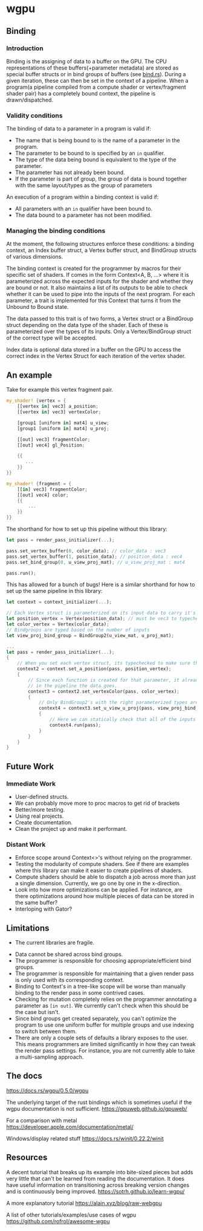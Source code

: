 # wgpu

## Binding

### Introduction

Binding is the assigning of data to a buffer on the GPU. The CPU representations of these buffers(+parameter metadata) are stored as special buffer structs or in bind groups of buffers (see [bind.rs](src/bind.rs)). During a given iteration, these can then be set in the context of a pipeline. When a program(a pipeline compiled from a compute shader or vertex/fragment shader pair) has a completely bound context, the pipeline is drawn/dispatched.

### Validity conditions

The binding of data to a parameter in a program is valid if:

- The name that is being bound to is the name of a parameter in the program.
- The parameter to be bound to is specified by an ```in``` qualifier.
- The type of the data being bound is equivalent to the type of the parameter.
- The parameter has not already been bound.
- If the parameter is part of group, the group of data is bound together with the same layout/types as the group of parameters

An execution of a program within a binding context is valid if:

- All parameters with an ```in``` qualifier have been bound to.
- The data bound to a parameter has not been modified.

### Managing the binding conditions

At the moment, the following structures enforce these conditions: a binding context, an Index buffer struct, a Vertex buffer struct, and BindGroup structs of various dimensions.

The binding context is created for the programmer by macros for their specific set of shaders. If comes in the form Context<A, B, ...> where it is parameterized across the expected inputs for the shader and whether they are bound or not. It also maintains a list of its outputs to be able to check whether it can be used to pipe into the inputs of the next program. For each parameter, a trait is implemented for this Context that turns it from the Unbound to Bound state.

The data passed to this trait is of two forms, a Vertex struct or a BindGroup struct depending on the data type of the shader. Each of these is parameterized over the types of its inputs. Only a Vertex/BindGroup struct of the correct type will be accepted.

Index data is optional data stored in a buffer on the GPU to access the correct index in the Vertex Struct for each iteration of the vertex shader.

## An example

Take for example this vertex fragment pair.

```rust
my_shader! {vertex = {
    [[vertex in] vec3] a_position;
    [[vertex in] vec3] vertexColor;

    [group1 [uniform in] mat4] u_view;
    [group1 [uniform in] mat4] u_proj;

    [[out] vec3] fragmentColor;
    [[out] vec4] gl_Position;

    {{
       ...
    }}
}}

my_shader! {fragment = {
    [[in] vec3] fragmentColor;
    [[out] vec4] color;
    {{
        ...
    }}
}}
```

The shorthand for how to set up this pipeline without this library:

```rust
let pass = render_pass_initializer(...);

pass.set_vertex_buffer(0, color_data); // color_data : vec3
pass.set_vertex_buffer(1, position_data); // position_data : vec4
pass.set_bind_group(0, u_view_proj_mat); // u_view_proj_mat : mat4

pass.run();
```

This has allowed for a bunch of bugs! Here is a similar shorthand for how to set up the same pipeline in this library:

```rust
let context = context_initializer(...);

// Each Vertex struct is parameterized on its input data to carry it's type
let position_vertex = Vertex(position_data); // must be vec3 to typecheck
let color_vertex = Vertex(color_data);
// Bindgroups are typed based on the number of inputs
let view_proj_bind_group = BindGroup2(u_view_mat, u_proj_mat);

...
let pass = render_pass_initializer(...);
{
    // When you set each vertex struct, its typechecked to make sure the input data is of the expected type for the shader.
    context2 = context.set_a_position(pass, position_vertex);
    {
        // Since each function is created for that parameter, it already knows which slot
        // in the pipeline the data goes.
        context3 = context2.set_vertexColor(pass, color_vertex);
        {
            // Only BindGroup2's with the right parameterized types are accepted
            context4 = context3.set_u_view_u_proj(pass, view_proj_bind_group);
            {
                // Here we can statically check that all of the inputs for the pass have been bound
                context4.run(pass);
            }
        }
    }
}
```

## Future Work

### Immediate Work

- User-defined structs.
- We can probably move more to proc macros to get rid of brackets
- Better/more testing.
- Using real projects.
- Create documentation.
- Clean the project up and make it performant.

### Distant Work

- Enforce scope around Context<>'s without relying on the programmer.
- Testing the modularity of compute shaders. See if there are examples where this library can make it easier to create pipelines of shaders.
- Compute shaders should be able to dispatch a job across more than just a single dimension. Currently, we go one by one in the x-direction.
- Look into how more optimizations can be applied. For instance, are there optimizations around how multiple pieces of data can be stored in the same buffer?
- Interloping with Gator?

## Limitations
- The current libraries are fragile.
<!--- todo what does fragile mean??? --->
- Data cannot be shared across bind groups.
- The programmer is responsible for choosing appropriate/efficient bind groups.
- The programmer is responsible for maintaining that a given render pass is only used with its corresponding context.
- Binding to Context's in a tree-like scope will be worse than manually binding to the render pass in some contrived cases.
- Checking for mutation completely relies on the programmer annotating a parameter as ```[in out]```. We currently can't check when this should be the case but isn't.
- Since bind groups get created separately, you can't optimize the program to use one uniform buffer for multiple groups and use indexing to switch between them.
- There are only a couple sets of defaults a library exposes to the user. This means programmers are limited significantly in how they can tweak the render pass settings. For instance, you are not currently able to take a multi-sampling approach.

## The docs

<https://docs.rs/wgpu/0.5.0/wgpu>

The underlying target of the rust bindings which is sometimes useful if the wgpu documentation is not sufficient.
<https://gpuweb.github.io/gpuweb/>

For a comparison with metal
<https://developer.apple.com/documentation/metal/>

Windows/display related stuff
<https://docs.rs/winit/0.22.2/winit>

## Resources

A decent tutorial that breaks up its example into bite-sized pieces but adds very little that can't be learned from reading the documentation. It does have useful information on transitioning across breaking version changes and is continuously being improved.
<https://sotrh.github.io/learn-wgpu/>

A more explanatory tutorial
<https://alain.xyz/blog/raw-webgpu>

A list of other tutorials/examples/use cases of wgpu
<https://github.com/rofrol/awesome-wgpu>